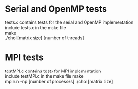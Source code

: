 # Serial and OpenMP tests
tests.c contains tests for the serial and OpenMP implementation                                                                      
include tests.c in the make file                                                                                             
make                                                                                                                  
./chol [matrix size] [number of threads]

# MPI tests
testMPI.c contains tests for MPI implementation                                                                             
include testMPI.c in the make file
make                                                                                                                                   
mpirun -np [number of processes] ./chol [matrix size]
